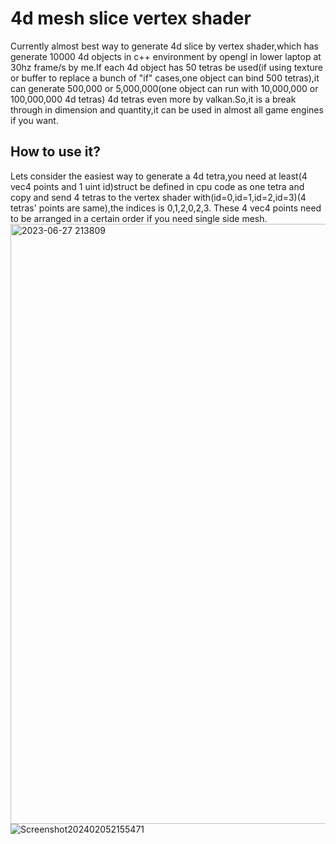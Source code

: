 # 4d mesh slice vertex shader
Currently almost best way to generate 4d slice by vertex shader,which has generate 10000 4d objects in c++ environment by opengl in lower laptop at 30hz frame/s by me.If each 4d object has 50 tetras be used(if using texture or buffer to replace a bunch of "if" cases,one object can bind 500 tetras),it can generate 500,000 or  5,000,000(one object can run with 10,000,000 or 100,000,000 4d tetras) 4d tetras even more by valkan.So,it is a break through in dimension and quantity,it can be used in almost all game engines if you want.
## How to use it?
Lets consider the easiest way to generate a 4d tetra,you need at least(4 vec4 points and 1 uint id)struct be defined in cpu code as one tetra and copy and send 
4 tetras to the vertex shader with(id=0,id=1,id=2,id=3)(4 tetras' points are same),the indices is 0,1,2,0,2,3.
These 4 vec4 points need to be arranged in a certain order if you need single side mesh.
<img width="960" alt="2023-06-27 213809" src="https://github.com/blackholes12/Fast_4D_Mesh_Slice_Shader/assets/104487053/1770a232-c953-4821-97aa-732ad066ece1">
![Screenshot202402052155471](https://github.com/blackholes12/Fast_4D_Mesh_Slice_Shader/assets/104487053/b7bf96c6-6363-40b6-a773-0d303e80eee2)
